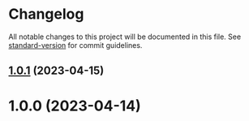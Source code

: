 # Changelog

All notable changes to this project will be documented in this file. See [standard-version](https://github.com/conventional-changelog/standard-version) for commit guidelines.

## [1.0.1](https://github.com/dmnsgn/media-codecs/compare/v1.0.0...v1.0.1) (2023-04-15)



# 1.0.0 (2023-04-14)
